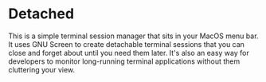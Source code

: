 # Detached

This is a simple terminal session manager that sits in your MacOS menu bar. It uses GNU Screen to
create detachable terminal sessions that you can close and forget about until you need them later.
It's also an easy way for developers to monitor long-running terminal applications without them
cluttering your view.

